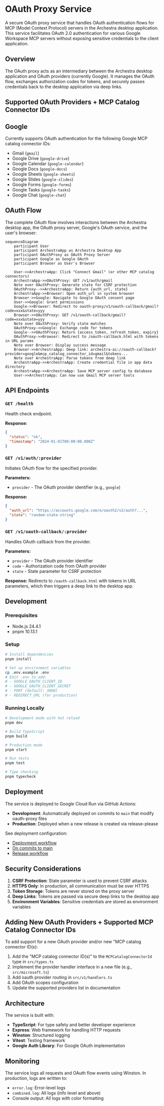 # OAuth Proxy Service

A secure OAuth proxy service that handles OAuth authentication flows for MCP (Model Context Protocol) servers in the Archestra desktop application. This service facilitates OAuth 2.0 authentication for various Google Workspace MCP servers without exposing sensitive credentials to the client application.

## Overview

The OAuth proxy acts as an intermediary between the Archestra desktop application and OAuth providers (currently Google). It manages the OAuth flow, exchanges authorization codes for tokens, and securely passes credentials back to the desktop application via deep links.

## Supported OAuth Providers + MCP Catalog Connector IDs

## Google

Currently supports OAuth authentication for the following Google MCP catalog connector IDs:

- Gmail (`gmail`)
- Google Drive (`google-drive`)
- Google Calendar (`google-calendar`)
- Google Docs (`google-docs`)
- Google Sheets (`google-sheets`)
- Google Slides (`google-slides`)
- Google Forms (`google-forms`)
- Google Tasks (`google-tasks`)
- Google Chat (`google-chat`)

## OAuth Flow

The complete OAuth flow involves interactions between the Archestra desktop app, the OAuth proxy server, Google's OAuth service, and the user's browser:

```mermaid
sequenceDiagram
    participant User
    participant ArchestraApp as Archestra Desktop App
    participant OAuthProxy as OAuth Proxy Server
    participant Google as Google OAuth
    participant Browser as User's Browser

    User->>ArchestraApp: Click "Connect Gmail" (or other MCP catalog connectors)
    ArchestraApp->>OAuthProxy: GET /v1/auth/gmail
    Note over OAuthProxy: Generate state for CSRF protection
    OAuthProxy-->>ArchestraApp: Return {auth_url, state}
    ArchestraApp->>Browser: Open auth_url in system browser
    Browser->>Google: Navigate to Google OAuth consent page
    User->>Google: Grant permissions
    Google->>Browser: Redirect to oauth-proxy/v1/oauth-callback/gmail?code=xxx&state=yyy
    Browser->>OAuthProxy: GET /v1/oauth-callback/gmail?code=xxx&state=yyy
    Note over OAuthProxy: Verify state matches
    OAuthProxy->>Google: Exchange code for tokens
    Google-->>OAuthProxy: Return {access_token, refresh_token, expiry}
    OAuthProxy->>Browser: Redirect to /oauth-callback.html with tokens in URL params
    Note over Browser: Display success message
    Browser->>ArchestraApp: Deep link: archestra-ai://oauth-callback?provider=google&mcp_catalog_connector_id=gmail&tokens...
    Note over ArchestraApp: Parse tokens from deep link
    ArchestraApp->>ArchestraApp: Create credential file in app data directory
    ArchestraApp->>ArchestraApp: Save MCP server config to database
    User->>ArchestraApp: Can now use Gmail MCP server tools
```

## API Endpoints

### `GET /health`

Health check endpoint.

**Response:**

```json
{
  "status": "ok",
  "timestamp": "2024-01-01T00:00:00.000Z"
}
```

### `GET /v1/auth/:provider`

Initiates OAuth flow for the specified provider.

**Parameters:**

- `provider` - The OAuth provider identifier (e.g., `google`)

**Response:**

```json
{
  "auth_url": "https://accounts.google.com/o/oauth2/v2/auth?...",
  "state": "random-state-string"
}
```

### `GET /v1/oauth-callback/:provider`

Handles OAuth callback from the provider.

**Parameters:**

- `provider` - The OAuth provider identifier
- `code` - Authorization code from OAuth provider
- `state` - State parameter for CSRF protection

**Response:**
Redirects to `/oauth-callback.html` with tokens in URL parameters, which then triggers a deep link to the desktop app.

## Development

### Prerequisites

- Node.js 24.4.1
- pnpm 10.13.1

### Setup

```bash
# Install dependencies
pnpm install

# Set up environment variables
cp .env.example .env
# Edit .env to add:
# - GOOGLE_OAUTH_CLIENT_ID
# - GOOGLE_OAUTH_CLIENT_SECRET
# - PORT (default: 3000)
# - REDIRECT_URL (for production)
```

### Running Locally

```bash
# Development mode with hot reload
pnpm dev

# Build TypeScript
pnpm build

# Production mode
pnpm start

# Run tests
pnpm test

# Type checking
pnpm typecheck
```

## Deployment

The service is deployed to Google Cloud Run via GitHub Actions:

- **Development**: Automatically deployed on commits to `main` that modify oauth-proxy files
- **Production**: Deployed when a new release is created via release-please

See deployment configuration:

- [Deployment workflow](.github/workflows/deploy-oauth-proxy-server-to-cloud-run.yml)
- [On commits to main](.github/workflows/on-commits-to-main.yml)
- [Release workflow](.github/workflows/release-please.yml)

## Security Considerations

1. **CSRF Protection**: State parameter is used to prevent CSRF attacks
2. **HTTPS Only**: In production, all communication must be over HTTPS
3. **Token Storage**: Tokens are never stored on the proxy server
4. **Deep Links**: Tokens are passed via secure deep links to the desktop app
5. **Environment Variables**: Sensitive credentials are stored as environment variables

## Adding New OAuth Providers + Supported MCP Catalog Connector IDs

To add support for a new OAuth provider and/or new "MCP catalog connector ID(s):

1. Add the "MCP catalog connector ID(s)" to the `MCPCatalogConnectorId` type in `src/types.ts`
2. Implement the provider handler interface in a new file (e.g., `src/microsoft.ts`)
3. Add oauth provider routing in `src/v1/handlers.ts`
4. Add OAuth scopes configuration
5. Update the supported providers list in documentation

## Architecture

The service is built with:

- **TypeScript**: For type safety and better developer experience
- **Express**: Web framework for handling HTTP requests
- **Winston**: Structured logging
- **Vitest**: Testing framework
- **Google Auth Library**: For Google OAuth implementation

## Monitoring

The service logs all requests and OAuth flow events using Winston. In production, logs are written to:

- `error.log`: Error-level logs
- `combined.log`: All logs (info level and above)
- Console output: All logs with color formatting
